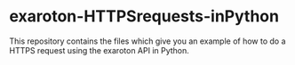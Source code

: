 # exaroton-HTTPSrequests-inPython
This repository contains the files which give you an example of how to do a HTTPS request using the exaroton API in Python.
